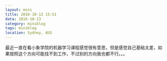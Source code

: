 ```yaml
---
layout: mini
title: 2016-10-13 15:51
data: 2016-10-13
category: miniblog
tags: miniblog
location: Sydney, AUS
---
```

最近一直在看小象学院的机器学习课程感觉很有意思，但是感觉自己基础太差，如果按照这个方向可能找不到工作，不过别的方向我也都不行。。。
